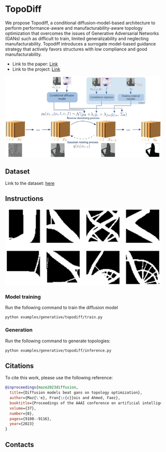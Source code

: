 # TopoDiff
We propose Topodiff, a conditional diffusion-model-based architecture to perform performance-aware and manufacturability-aware topology optimization that overcomes the issues of Generative Adversarial Networks (GANs) such as difficult to train, limited generalizability and neglecting manufacturability. Topodiff introduces a surrogate model-based guidance strategy that actively favors structures with low compliance and good manufacturability.
- Link to the paper: [Link](https://arxiv.org/abs/2208.09591)
- Link to the project: [Link](https://decode.mit.edu/projects/topodiff/)

<p align="center">
<img src="../../../docs/img/topodiff_doc/topodiff.png" width="840" />
</p>

## Dataset
Link to the dataset: [here](https://www.dropbox.com/home/decode_lab/Datasets/Public%20Documents/Topodiff_dataset)

## Instructions 


<p align="center">
<img src="../../../docs/img/topodiff_doc/topology_generated.png" width="840" />
</p>

### Model training 
Run the following command to train the diffusion model
```Bash
python examples/generative/topodiff/train.py
```
### Generation
Run the following command to generate topologies: 
```Bash
python examples/generative/topodiff/inference.py
```




## Citations
To cite this work, please use the following reference:

```bibtex
@inproceedings{maze2023diffusion,
  title={Diffusion models beat gans on topology optimization},
  author={Maz{\'e}, Fran{\c{c}}ois and Ahmed, Faez},
  booktitle={Proceedings of the AAAI conference on artificial intelligence},
  volume={37},
  number={8},
  pages={9108--9116},
  year={2023}
}
```

## Contacts 


